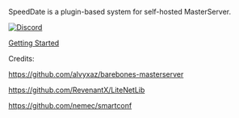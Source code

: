 SpeedDate is a plugin-based system for self-hosted MasterServer.

[![Discord](https://img.shields.io/discord/413156098993029120.svg)](https://discord.gg/F9hJhcX) 

[Getting Started](https://github.com/proepkes/SpeedDate/wiki/Getting-started)

Credits:

https://github.com/alvyxaz/barebones-masterserver

https://github.com/RevenantX/LiteNetLib

https://github.com/nemec/smartconf